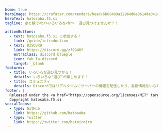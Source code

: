 ```yaml
---
home: true
heroImage: https://crafatar.com/renders/head/6b80409a32964d6e8614da041c5ec185
heroText: hatosaba.f5.si
tagline: はと鯖で<br>いろいろな<br>  遊び見つけませんか？！

actionButtons:
  - text: hatosaba.f5.si に参加する！
    link: /guide/introduction
  - text: DISCORD
    link: https://discord.gg/zf9G4UY
    extraClass: discord blueple
    icon: fab fa-discord
    target: _blank
features:
  - title: いろいろな遊び見つかる！
    details: いろいろな"遊び"が楽しめます！
  - title: コミュニティ
    details: Discordではリアルタイムにサーバーの情報を配信したり、最新情報をいち早くゲットできたり、ほかのプレイヤーと交流したりできます。
footer: |
  Released under the <a href="https://opensource.org/licenses/MIT" target="_blank" rel="noopener">MIT License</a><br>
  Copyright hatosaba.f5.si
socialIcons:
  - type: GitHub
    link: https://github.com/hatosaba
  - type: Twitter
    link: https://twitter.com/hatoiroiro
---
```


<common-vuemastery-video-modal/>
